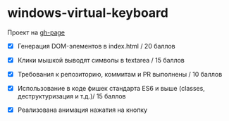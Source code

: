 # windows-virtual-keyboard
Проект на [gh-page](https://confesssa.github.io/windows-virtual-keyboard/)

- [x] Генерация DOM-элементов в index.html / 20 баллов
- [x] Клики мышкой выводят символы в textarea / 15 баллов
- [x] Требования к репозиторию, коммитам и PR выполнены / 10 баллов
- [x] Использование в коде фишек стандарта ES6 и выше (classes, деструктуризация и т.д.)/ 15 баллов
- [x] Реализована анимация нажатия на кнопку


